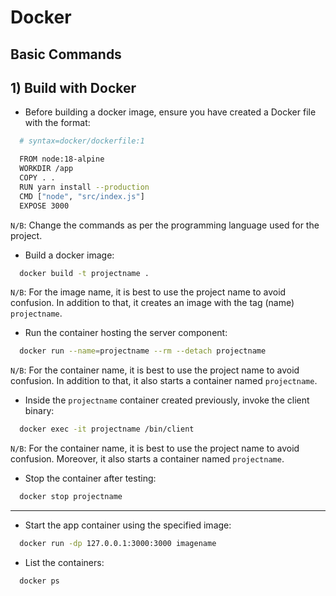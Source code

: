 # Docker

## Basic Commands

## 1) Build with Docker
- Before building a docker image, ensure you have created a Docker file with the format:
  
```sh
  # syntax=docker/dockerfile:1

  FROM node:18-alpine
  WORKDIR /app
  COPY . .
  RUN yarn install --production
  CMD ["node", "src/index.js"]
  EXPOSE 3000
```

`N/B`: Change the commands as per the programming language used for the project.

- Build a docker image:

```sh
  docker build -t projectname .
```

`N/B`: For the image name, it is best to use the project name to avoid confusion. In addition to that, it creates an image with the tag (name) `projectname`.

- Run the container hosting the server component:

```sh
  docker run --name=projectname --rm --detach projectname
```

`N/B`: For the container name, it is best to use the project name to avoid confusion. In addition to that, it also starts a container named `projectname`.

- Inside the `projectname` container created previously, invoke the client binary:

```sh
  docker exec -it projectname /bin/client
```

`N/B`: For the container name, it is best to use the project name to avoid confusion. Moreover, it also starts a container named `projectname`.

- Stop the container after testing:

```sh
  docker stop projectname
```

---

- Start the app container using the specified image:

```sh
  docker run -dp 127.0.0.1:3000:3000 imagename
```

- List the containers:

```sh
  docker ps
```
